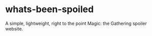# whats-been-spoiled

A simple, lightweight, right to the point Magic: the Gathering spoiler website.
